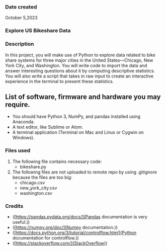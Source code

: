 ### Date created
October 5,2023

### Explore US Bikeshare Data

### Description
In this project, you will make use of Python to explore data related to bike share systems for three major cities in the United States—Chicago, New York City, and Washington. You will write code to import the data and answer interesting questions about it by computing descriptive statistics. You will also write a script that takes in raw input to create an interactive experience in the terminal to present these statistics.

## List of software, firmware and hardware you may require.
* You should have Python 3, NumPy, and pandas installed using Anaconda.
* A text editor, like Sublime or Atom.
* A terminal application (Terminal on Mac and Linux or Cygwin on Windows).

### Files used
1. The following file contains necessary code:
   * bikeshare.py
2. The following files are not uploaded to remote repo by using .gitignore because the files are too big:
   * chicago.csv
   * new_york_city.csv
   * washington.csv

### Credits
* ([https://pandas.pydata.org/docs/](Pandas documentation is very useful.))
* ([https://numpy.org/doc/](Numpy documentation.))
* ([https://docs.python.org/3/tutorial/controlflow.html](Python documentation for controlflow.))
* ([https://stackoverflow.com/](StackOverflow))


